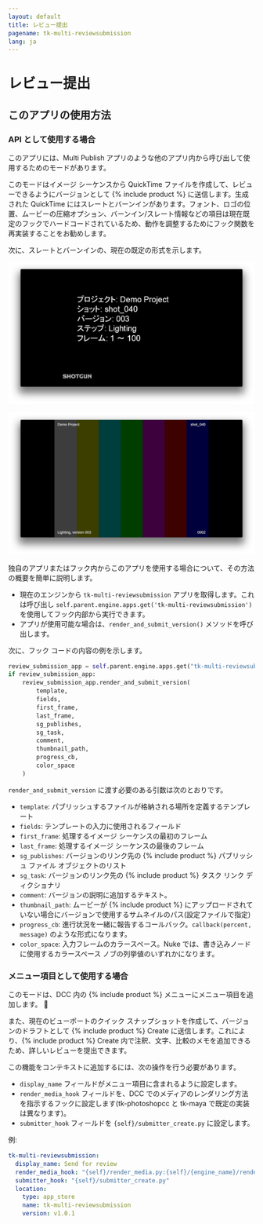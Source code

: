 ```yaml
---
layout: default
title: レビュー提出
pagename: tk-multi-reviewsubmission
lang: ja
---
```


# レビュー提出

## このアプリの使用方法

### API として使用する場合

このアプリには、Multi Publish アプリのような他のアプリ内から呼び出して使用するためのモードがあります。

このモードはイメージ シーケンスから QuickTime ファイルを作成して、レビューできるようにバージョンとして {% include product %} に送信します。生成された QuickTime にはスレートとバーンインがあります。フォント、ロゴの位置、ムービーの圧縮オプション、バーンイン/スレート情報などの項目は現在既定のフックでハードコードされているため、動作を調整するためにフック関数を再実装することをお勧めします。

次に、スレートとバーンインの、現在の既定の形式を示します。

![メイン メニュー](../images/apps/multi-reviewsubmission-quicktime_slate.png)

![メイン メニュー](../images/apps/multi-reviewsubmission-quicktime_burnin.png)

独自のアプリまたはフック内からこのアプリを使用する場合について、その方法の概要を簡単に説明します。

- 現在のエンジンから `tk-multi-reviewsubmission` アプリを取得します。これは呼び出し `self.parent.engine.apps.get('tk-multi-reviewsubmission')` を使用してフック内部から実行できます。
- アプリが使用可能な場合は、`render_and_submit_version()` メソッドを呼び出します。

次に、フック コードの内容の例を示します。

```python
review_submission_app = self.parent.engine.apps.get("tk-multi-reviewsubmission")
if review_submission_app:
    review_submission_app.render_and_submit_version(
        template,
        fields,
        first_frame,
        last_frame,
        sg_publishes,
        sg_task,
        comment,
        thumbnail_path,
        progress_cb,
        color_space
    )
```

`render_and_submit_version` に渡す必要のある引数は次のとおりです。

- `template`: パブリッシュするファイルが格納される場所を定義するテンプレート
- `fields`: テンプレートの入力に使用されるフィールド
- `first_frame`: 処理するイメージ シーケンスの最初のフレーム
- `last_frame`: 処理するイメージ シーケンスの最後のフレーム
- `sg_publishes`: バージョンのリンク先の {% include product %} パブリッシュ ファイル オブジェクトのリスト
- `sg_task`: バージョンのリンク先の {% include product %} タスク リンク ディクショナリ
- `comment`: バージョンの説明に追加するテキスト。
- `thumbnail_path`: ムービーが {% include product %} にアップロードされていない場合にバージョンで使用するサムネイルのパス(設定ファイルで指定)
- `progress_cb`: 進行状況を一緒に報告するコールバック。`callback(percent, message)` のような形式になります。
- `color_space`: 入力フレームのカラースペース。Nuke では、書き込みノードに使用するカラースペース ノブの列挙値のいずれかになります。

### メニュー項目として使用する場合

このモードは、DCC 内の {% include product %} メニューにメニュー項目を追加します。 

また、現在のビューポートのクイック スナップショットを作成して、バージョンのドラフトとして {% include product %} Create に送信します。これにより、{% include product %} Create 内で注釈、文字、比較のメモを追加できるため、詳しいレビューを提出できます。

この機能をコンテキストに追加するには、次の操作を行う必要があります。

- `display_name` フィールドがメニュー項目に含まれるように設定します。
- `render_media_hook` フィールドを、DCC でのメディアのレンダリング方法を指示するフックに設定します(tk-photoshopcc と tk-maya で既定の実装は異なります)。
- `submitter_hook` フィールドを `{self}/submitter_create.py` に設定します。

例:

```yaml
tk-multi-reviewsubmission:
  display_name: Send for review
  render_media_hook: "{self}/render_media.py:{self}/{engine_name}/render_media.py"
  submitter_hook: "{self}/submitter_create.py"
  location:
    type: app_store
    name: tk-multi-reviewsubmission
    version: v1.0.1
```
